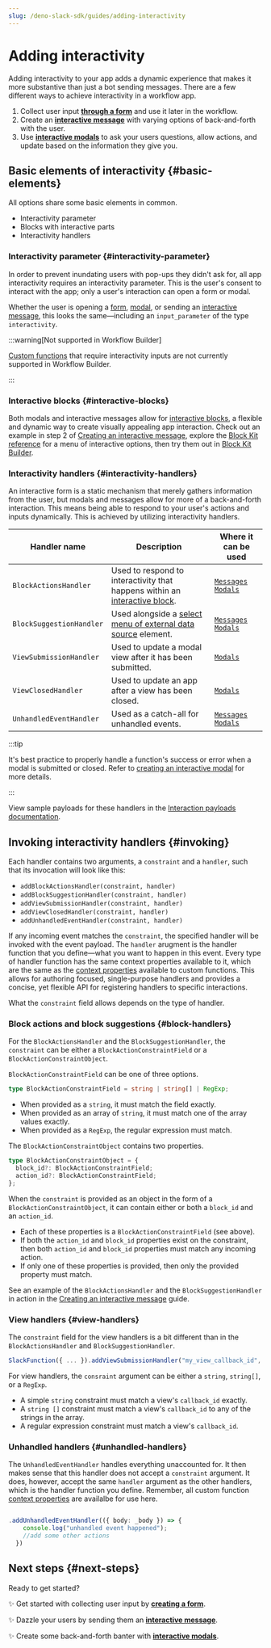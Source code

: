 ```yaml
---
slug: /deno-slack-sdk/guides/adding-interactivity
---
```


# Adding interactivity

<PaidPlanBanner />

Adding interactivity to your app adds a dynamic experience that makes it more substantive than just a bot sending messages. There are a few different ways to achieve interactivity in a workflow app. 

1. Collect user input **[through a form](/deno-slack-sdk/guides/creating-a-form)** and use it later in the workflow.
2. Create an **[interactive message](/deno-slack-sdk/guides/creating-an-interactive-message)** with varying options of back-and-forth with the user.
3. Use **[interactive modals](/deno-slack-sdk/guides/creating-an-interactive-modal)** to ask your users questions, allow actions, and update based on the information they give you.

## Basic elements of interactivity {#basic-elements}
All options share some basic elements in common.

* Interactivity parameter
* Blocks with interactive parts
* Interactivity handlers

### Interactivity parameter {#interactivity-parameter}

In order to prevent inundating users with pop-ups they didn't ask for, all app interactivity requires an interactivity parameter. This is the user's consent to interact with the app; only a user's interaction can open a form or modal. 

Whether the user is opening a [form](/deno-slack-sdk/guides/creating-a-form#add-interactivity), [modal](/deno-slack-sdk/guides/creating-an-interactive-modal#add-interactivity), or sending an [interactive message](/deno-slack-sdk/guides/creating-an-interactive-message), this looks the same&mdash;including an `input_parameter` of the type `interactivity`. 

:::warning[Not supported in Workflow Builder]

[Custom functions](/deno-slack-sdk/guides/creating-custom-functions) that require interactivity inputs are not currently supported in Workflow Builder.

:::

### Interactive blocks {#interactive-blocks}

Both modals and interactive messages allow for [interactive blocks](https://api.slack.com/reference/block-kit/block-elements), a flexible and dynamic way to create visually appealing app interaction. Check out an example in step 2 of [Creating an interactive message](/deno-slack-sdk/guides/creating-an-interactive-message#add-block-kit), explore the [Block Kit reference](https://api.slack.com/reference/block-kit/block-elements) for a menu of interactive options, then try them out in [Block Kit Builder](https://app.slack.com/block-kit-builder/).

### Interactivity handlers {#interactivity-handlers}

An interactive form is a static mechanism that merely gathers information from the user, but modals and messages allow for more of a back-and-forth interaction. This means being able to respond to your user's actions and inputs dynamically. This is achieved by utilizing interactivity handlers. 

Handler name | Description | Where it can be used 
------------ | ----------- | -------------------- 
`BlockActionsHandler` | Used to respond to interactivity that happens within an [interactive block](https://api.slack.com/reference/block-kit/block-elements). | [`Messages`](https://api.slack.com/surfaces/messages) [`Modals`](https://api.slack.com/surfaces/modals)
`BlockSuggestionHandler` | Used alongside a [select menu of external data source](https://api.slack.com/reference/block-kit/block-elements#external_select) element. | [`Messages`](https://api.slack.com/surfaces/messages) [`Modals`](https://api.slack.com/surfaces/modals) 
`ViewSubmissionHandler` | Used to update a modal view after it has been submitted. | [`Modals`](https://api.slack.com/surfaces/modals) 
`ViewClosedHandler` | Used to update an app after a view has been closed. | [`Modals`](https://api.slack.com/surfaces/modals)  
`UnhandledEventHandler` | Used as a catch-all for unhandled events. | [`Messages`](https://api.slack.com/surfaces/messages) [`Modals`](https://api.slack.com/surfaces/modals) 

:::tip

It's best practice to properly  handle a function's success or error when a modal is submitted or closed. Refer to [creating an interactive modal](/deno-slack-sdk/guides/creating-an-interactive-modal) for more details.

:::

View sample payloads for these handlers in the [Interaction payloads documentation](https://api.slack.com/reference/interaction-payloads).

## Invoking interactivity handlers {#invoking}

Each handler contains two arguments, a `constraint` and a `handler`, such that its invocation will look like this:
- `addBlockActionsHandler(constraint, handler)`
- `addBlockSuggestionHandler(constraint, handler)`
- `addViewSubmissionHandler(constraint, handler)`
- `addViewClosedHandler(constraint, handler)`
- `addUnhandledEventHandler(constraint, handler)`

If any incoming event matches the `constraint`, the specified handler will be invoked with the event payload. The `handler` arugment is the handler function that you define&mdash;what you want to happen in this event. Every type of handler function has the same context properties available to it, which are the same as the [context properties](/deno-slack-sdk/guides/creating-custom-functions#context) available to custom functions. This allows for authoring focused, single-purpose handlers and provides a concise, yet flexible API for registering handlers to specific interactions.

What the `constraint` field allows depends on the type of handler. 

### Block actions and block suggestions {#block-handlers}

For the `BlockActionsHandler` and the `BlockSuggestionHandler`, the `constraint` can be either a `BlockActionConstraintField` or a `BlockActionConstraintObject`. 

`BlockActionConstraintField` can be one of three options.

``` ts
type BlockActionConstraintField = string | string[] | RegExp;
```

- When provided as a `string`, it must match the field exactly.
- When provided as an array of `string`, it must match one of the array values exactly.
- When provided as a `RegExp`, the regular expression must match.

The `BlockActionConstraintObject` contains two properties. 

```ts
type BlockActionConstraintObject = {
  block_id?: BlockActionConstraintField;
  action_id?: BlockActionConstraintField;
};
```

When the `constraint` is provided as an object in the form of a `BlockActionConstraintObject`, it can contain either or both a `block_id` and an `action_id`.
- Each of these properties is a `BlockActionConstraintField` (see above).
- If both the `action_id` and `block_id` properties exist on the constraint, then both `action_id` and `block_id` properties must match any incoming action.
- If only one of these properties is provided, then only the provided property must match.

See an example of the `BlockActionsHandler` and the `BlockSuggestionHandler` in action in the [Creating an interactive message](/deno-slack-sdk/guides/creating-an-interactive-message) guide.

### View handlers {#view-handlers}

The `constraint` field for the view handlers is a bit different than in the `BlockActionsHandler` and `BlockSuggestionHandler`. 

```ts
SlackFunction({ ... }).addViewSubmissionHandler("my_view_callback_id", async (ctx) => { ... });
```

For view handlers, the `consraint` argument can be either a `string`, `string[]`, or a `RegExp`. 
- A simple `string` constraint must match a view's `callback_id` exactly.
- A `string []` constraint must match a view's `callback_id` to any of the strings in the array.
- A regular expression constraint must match a view's `callback_id`.

### Unhandled handlers {#unhandled-handlers}

The `UnhandledEventHandler` handles everything unaccounted for. It then makes sense that this handler does not accept a `constraint` argument. It does, however, accept the same `handler` argument as the other handlers, which is the handler function you define. Remember, all custom function [context properties](/deno-slack-sdk/guides/creating-custom-functions#context) are availalbe for use here. 

```ts

.addUnhandledEventHandler(({ body: _body }) => {
    console.log("unhandled event happened");
    //add some other actions
  })

```

## Next steps {#next-steps}

Ready to get started?

✨ Get started with collecting user input by **[creating a form](/deno-slack-sdk/guides/creating-a-form)**.

✨ Dazzle your users by sending them an **[interactive message](/deno-slack-sdk/guides/creating-an-interactive-message)**.

✨ Create some back-and-forth banter with **[interactive modals](/deno-slack-sdk/guides/creating-an-interactive-modal)**.